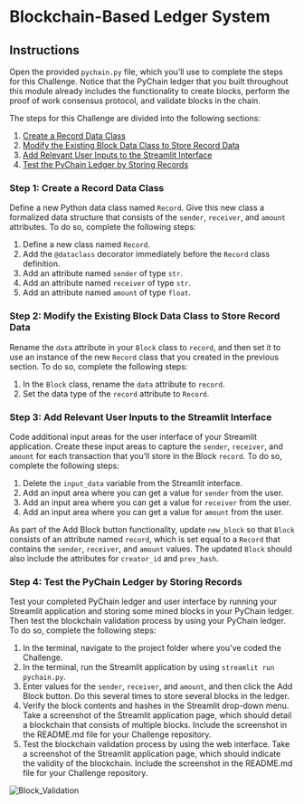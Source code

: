 # Blockchain-Based Ledger System

## Instructions

Open the provided `pychain.py` file, which you’ll use to complete the steps for this Challenge. Notice that the PyChain ledger that you built throughout this module already includes the functionality to create blocks, perform the proof of work consensus protocol, and validate blocks in the chain.

The steps for this Challenge are divided into the following sections:

1. [Create a Record Data Class](#step-1-create-a-record-data-class)
2. [Modify the Existing Block Data Class to Store Record Data](#step-2-modify-the-existing-block-data-class-to-store-record-data)
3. [Add Relevant User Inputs to the Streamlit Interface](#step-3-add-relevant-user-inputs-to-the-streamlit-interface)
4. [Test the PyChain Ledger by Storing Records](#step-4-test-the-pychain-ledger-by-storing-records)

### Step 1: Create a Record Data Class

Define a new Python data class named `Record`. Give this new class a formalized data structure that consists of the `sender`, `receiver`, and `amount` attributes. To do so, complete the following steps:

1. Define a new class named `Record`.
2. Add the `@dataclass` decorator immediately before the `Record` class definition.
3. Add an attribute named `sender` of type `str`.
4. Add an attribute named `receiver` of type `str`.
5. Add an attribute named `amount` of type `float`.

### Step 2: Modify the Existing Block Data Class to Store Record Data

Rename the `data` attribute in your `Block` class to `record`, and then set it to use an instance of the new `Record` class that you created in the previous section. To do so, complete the following steps:

1. In the `Block` class, rename the `data` attribute to `record`.
2. Set the data type of the `record` attribute to `Record`.

### Step 3: Add Relevant User Inputs to the Streamlit Interface

Code additional input areas for the user interface of your Streamlit application. Create these input areas to capture the `sender`, `receiver`, and `amount` for each transaction that you’ll store in the Block `record`. To do so, complete the following steps:

1. Delete the `input_data` variable from the Streamlit interface.
2. Add an input area where you can get a value for `sender` from the user.
3. Add an input area where you can get a value for `receiver` from the user.
4. Add an input area where you can get a value for `amount` from the user.

As part of the Add Block button functionality, update `new_block` so that `Block` consists of an attribute named `record`, which is set equal to a `Record` that contains the `sender`, `receiver`, and `amount` values. The updated `Block` should also include the attributes for `creator_id` and `prev_hash`.

### Step 4: Test the PyChain Ledger by Storing Records

Test your completed PyChain ledger and user interface by running your Streamlit application and storing some mined blocks in your PyChain ledger. Then test the blockchain validation process by using your PyChain ledger. To do so, complete the following steps:

1. In the terminal, navigate to the project folder where you've coded the Challenge.
2. In the terminal, run the Streamlit application by using `streamlit run pychain.py`.
3. Enter values for the `sender`, `receiver`, and `amount`, and then click the Add Block button. Do this several times to store several blocks in the ledger.
4. Verify the block contents and hashes in the Streamlit drop-down menu. Take a screenshot of the Streamlit application page, which should detail a blockchain that consists of multiple blocks. Include the screenshot in the README.md file for your Challenge repository.
5. Test the blockchain validation process by using the web interface. Take a screenshot of the Streamlit application page, which should indicate the validity of the blockchain. Include the screenshot in the README.md file for your Challenge repository.

![Block_Validation](C:\Users\brigi\Downloads\Block_Validation.png)
